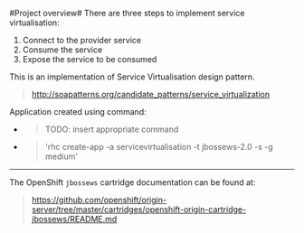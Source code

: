 #Project overview#
There are three steps to implement service virtualisation:
1. Connect to the provider service
2. Consume the service
3. Expose the service to be consumed

This is an implementation of Service Virtualisation design pattern.
>http://soapatterns.org/candidate_patterns/service_virtualization

Application created using command:
* >TODO: insert appropriate command
* >'rhc create-app -a servicevirtualisation -t jbossews-2.0 -s -g medium'


--------
The OpenShift `jbossews` cartridge documentation can be found at:
>https://github.com/openshift/origin-server/tree/master/cartridges/openshift-origin-cartridge-jbossews/README.md
